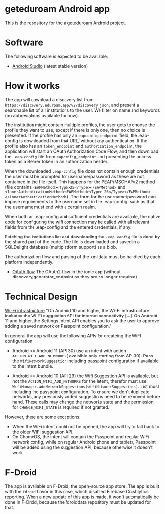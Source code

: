 geteduroam Android app
=================

This is the repository for the a geteduroam Android project.

# Software

The following software is expected to be available:

- [Android Studio](https://developer.android.com/studio/) (latest stable version)

# How it works

The app will download a discovery list from `https://discovery.eduroam.app/v2/discovery.json`, and
present a searchable list of all institutions to the user. We filter on name and keywords (no
abbreviations available for now).

The institution might contain multiple profiles, the user gets to choose the profile they want to
use, except if there is only one, then no choice is presented. If the profile has only an
`eapconfig_endpoint` field, the .eap-config is downloaded from that URL, without any authentication.
If the profile also has an `token_endpoint` and `authorization_endpoint`, the application will start
an OAuth Authorization Code Flow, and then download the `.eap-config` file from `eapconfig_endpoint`
and presenting the access token as a Bearer token in an authorization header.

When the downloaded `.eap-config` file does not contain enough credentials the user must be prompted
for username/password as these are not contained in the file itself. This happens for the
PEAP/MSCHAPv2 method (file contains `<EAPMethod><Type>25</Type></EAPMethod>`
and `<InnerAuthenticationMethod><EAPMethod><Type>
26</Type></EAPMethod></InnerAuthenticationMethod>`). The form for the username/password can impose
requirements to the username set in the .eap-config, such as that the username must end with a
certain realm.

When both an .eap-config and sufficient credentials are available, the native code for configuring
the wifi connection may be called with all relevant fields from the .eap-config and the entered
credentials, if any.

Fetching the institutions list and downloading the `.eap-config` file is done by the shared part of
the code. The file is downloaded and saved in a SQLDelight database (multiplatform support) as a
blob.

The authorization flow and parsing of the xml data must be handled by each platform independently.

- [OAuth flow](https://github.com/geteduroam/lets-wifi/blob/master/API.md#authorization-endpoint)
  The OAuth2 flow in the ionic app (without discovery/generator_endpoint as they are no longer
  required)

# Technical Design

[Wi-Fi infrastructure](https://developer.android.com/guide/topics/connectivity/wifi-infrastructure)
"On Android 10 and higher, the Wi-Fi infrastructure includes the Wi-Fi suggestion API for internet
connectivity [...]. On Android 11 and higher, the Settings Intent API enables you to ask the user to
approve adding a saved network or Passpoint configuration."

In general the app will use the following APIs for createing the WiFI configuration:

* Android >= Android 11 (API 30) use an intent with action `ACTION_WIFI_ADD_NETWORKS` (
  avaialble only starting from API 30). Pass the `WifiNetworkSuggestion` including passpoint
  configuration if available to the intent bundle.

* Android == Android 10 (API 29) the Wifi Suggestion API is available, but not
  the `ACTION_WIFI_ADD_NETWORKS` for the intent, therefor must use
  `WifiManager.addNetworkSuggestions(wifiNetworkSuggestions)`. List must including the passpoint
  configuration. To ensure we don't duplicate networks, any previously added suggestions need to be
  removed before hand. These calls may change the networks state and the permission
  for `CHANGE_WIFI_STATE` is required if not granted.

However, there are some exceptions:
- When the WiFi intent could not be opened, the app will try to fall back to the older WiFi suggestion API.
- On ChomeOS, the intent will contain the Passpoint and regular WiFi network config, while on regular Android phone and tablets,
  Passpoint will be added using the suggestion API, because otherwise it doesn't work

# F-Droid

The app is available on F-Droid, the open-source app store. The app is built with the `fdroid` flavor in this case, which disabled Firebase Crashlytics reporting.
When a new update of this app is made, it won't automatically be done in F-Droid, because the fdroiddata repository must be updated for that.
